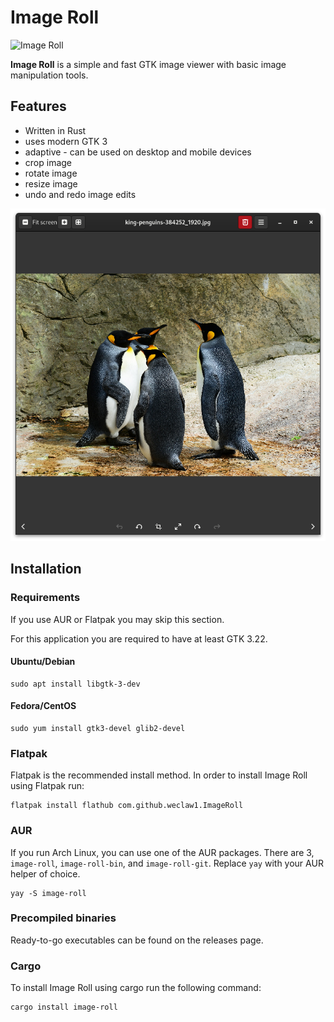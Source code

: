 
# Image Roll
![Image Roll](https://raw.githubusercontent.com/weclaw1/image-roll/main/src/resources/com.github.weclaw1.ImageRoll.svg)

**Image Roll** is a simple and fast GTK image viewer with basic image manipulation tools.

## Features
- Written in Rust
- uses modern GTK 3
- adaptive - can be used on desktop and mobile devices
- crop image
- rotate image
- resize image
- undo and redo image edits

![Screenshot](https://raw.githubusercontent.com/weclaw1/image-roll/main/src/resources/screenshot.png)

## Installation

### Requirements
If you use AUR or Flatpak you may skip this section.

For this application you are required to have at least GTK 3.22.

#### Ubuntu/Debian
```
sudo apt install libgtk-3-dev
```
#### Fedora/CentOS
```
sudo yum install gtk3-devel glib2-devel
```

### Flatpak
Flatpak is the recommended install method.
In order to install Image Roll using Flatpak run:
```
flatpak install flathub com.github.weclaw1.ImageRoll
```

### AUR
If you run Arch Linux, you can use one of the AUR packages.
There are 3, `image-roll`, `image-roll-bin`, and `image-roll-git`.
Replace `yay` with your AUR helper of choice.

```
yay -S image-roll
```

### Precompiled binaries
Ready-to-go executables can be found on the releases page.

### Cargo
To install Image Roll using cargo run the following command:
```
cargo install image-roll
```
